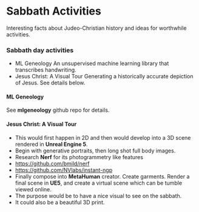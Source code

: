 # Sabbath Activities
Interesting facts about Judeo-Christian history and ideas for worthwhile activities.

### Sabbath day activities
- ML Geneology
An unsupervised machine learning library that transcribes handwriting.
- Jesus Christ: A Visual Tour
Generating a historically accurate depiction of Jesus. See details below.

#### ML Geneology

See **mlgeneology** github repo for details.


#### Jesus Christ: A Visual Tour
-  This would first happen in 2D and then would develop into a 3D scene rendered in **Unreal Engine 5**.
-  Begin with generative portraits, then long shot full body images.
- Research **Nerf** for its photogrammetry like features 
- https://github.com/bmild/nerf
- https://github.com/NVlabs/instant-ngp
- Finally compose into **MetaHuman** creator. Create garments. Render a final scene in **UE5**, and create a virtual scene which can be tumble viewed online.
- The purpose would be to have a nice visual to see on the sabbath.
- It could also be a beautiful 3D print.

